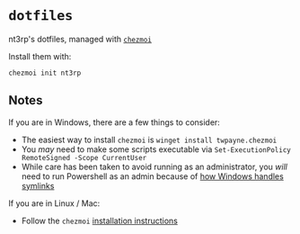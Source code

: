 # `dotfiles`

nt3rp's dotfiles, managed with [`chezmoi`](https://github.com/twpayne/chezmoi)

Install them with:

```
chezmoi init nt3rp
```

## Notes

If you are in Windows, there are a few things to consider:

- The easiest way to install `chezmoi` is `winget install twpayne.chezmoi`
- You _may_ need to make some scripts executable via `Set-ExecutionPolicy RemoteSigned -Scope CurrentUser`
- While care has been taken to avoid running as an administrator, you _will_ need to run Powershell as an admin because of [how Windows handles symlinks](https://learn.microsoft.com/en-us/previous-versions/windows/it-pro/windows-10/security/threat-protection/security-policy-settings/create-symbolic-links)

If you are in Linux / Mac:

- Follow the `chezmoi` [installation instructions](https://www.chezmoi.io/install)
